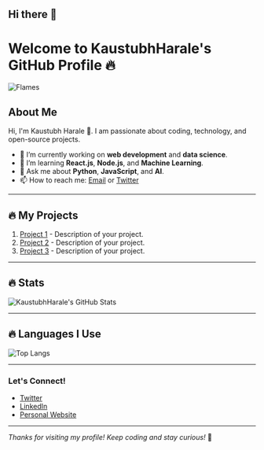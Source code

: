 ## Hi there 👋
# Welcome to KaustubhHarale's GitHub Profile 🔥

![Flames](https://via.placeholder.com/1500x300/000000/FF0000?text=Flames)  <!-- You can replace this URL with a red flames image if you'd like -->

## About Me

Hi, I'm Kaustubh Harale 👋. I am passionate about coding, technology, and open-source projects.

- 🔭 I’m currently working on **web development** and **data science**.
- 🌱 I’m learning **React.js**, **Node.js**, and **Machine Learning**.
- 💬 Ask me about **Python**, **JavaScript**, and **AI**.
- 📫 How to reach me: [Email](mailto:your.email@example.com) or [Twitter](https://twitter.com/your_username)

---

## 🔥 My Projects

1. [Project 1](https://github.com/KaustubhHarale/Project1) - Description of your project.
2. [Project 2](https://github.com/KaustubhHarale/Project2) - Description of your project.
3. [Project 3](https://github.com/KaustubhHarale/Project3) - Description of your project.

---

## 🔥 Stats

![KaustubhHarale's GitHub Stats](https://github-readme-stats.vercel.app/api?username=KaustubhHarale&show_icons=true&theme=radical)

---

## 🔥 Languages I Use

![Top Langs](https://github-readme-stats.vercel.app/api/top-langs/?username=KaustubhHarale&langs_count=10&layout=compact&theme=radical)

---

### Let's Connect!

- [Twitter](https://twitter.com/your_username)
- [LinkedIn](https://www.linkedin.com/in/your-linkedin)
- [Personal Website](https://www.kaustubharale.com)

---

*Thanks for visiting my profile! Keep coding and stay curious!* 🚀

